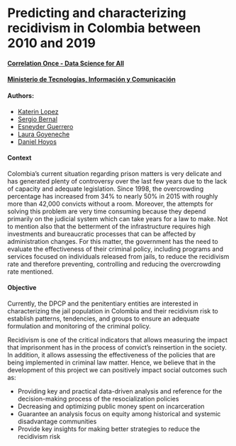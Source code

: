 # Predicting and characterizing recidivism in Colombia between 2010 and 2019

#### [Correlation Once - Data Science for All](https://www.correlation-one.com/)
#### [Ministerio de Tecnologías, Información y Comunicación](https://www.mintic.gov.co/portal/inicio/)

#### Authors:
- [Katerin Lopez](https://www.linkedin.com/in/kaylopezal/)
- [Sergio Bernal](https://www.linkedin.com/in/sergionbernal/)
- [Esneyder Guerrero](https://www.linkedin.com/in/esneyder-guerrero-88282262/)
- [Laura Goyeneche](https://www.linkedin.com/in/goyenechelaura/)
- [Daniel Hoyos](https://www.linkedin.com/in/daniel-hoyos-2b3a07a1/)


#### Context
Colombia’s current situation regarding prison matters is very delicate and has generated plenty of controversy over the last few years due to the lack of capacity and adequate legislation. Since 1998, the overcrowding percentage has increased from 34% to nearly 50% in 2015 with roughly more than 42,000 convicts without a room. Moreover,  the attempts for solving this problem are very time consuming because they depend primarily on the judicial system which can take years for a law to make. Not to mention also that the betterment of the infrastructure requires high investments and bureaucratic processes that can be affected by administration changes. For this matter, the government has the need to evaluate the effectiveness of their criminal policy, including programs and services focused on individuals released from jails, to reduce the recidivism rate and therefore preventing, controlling and reducing the overcrowding rate mentioned.

#### Objective
Currently, the DPCP and the penitentiary entities are interested in characterizing the jail population in Colombia and their recidivism risk to establish patterns, tendencies, and groups to ensure an adequate formulation and monitoring of the criminal policy.

Recidivism is one of the critical indicators that allows measuring the impact that imprisonment has in the process of convict’s reinsertion in the society. In addition, it allows assessing the effectiveness of the policies that are being implemented in criminal law matter. Hence, we believe that in the development of this project we can positively impact social outcomes such as:

- Providing key and practical data-driven analysis and reference for the decision-making process of the resocialization policies
- Decreasing and optimizing public money spent on incarceration
- Guarantee an analysis focus on equity among historical and systemic disadvantage communities
- Provide key insights for making better strategies to reduce the recidivism risk
